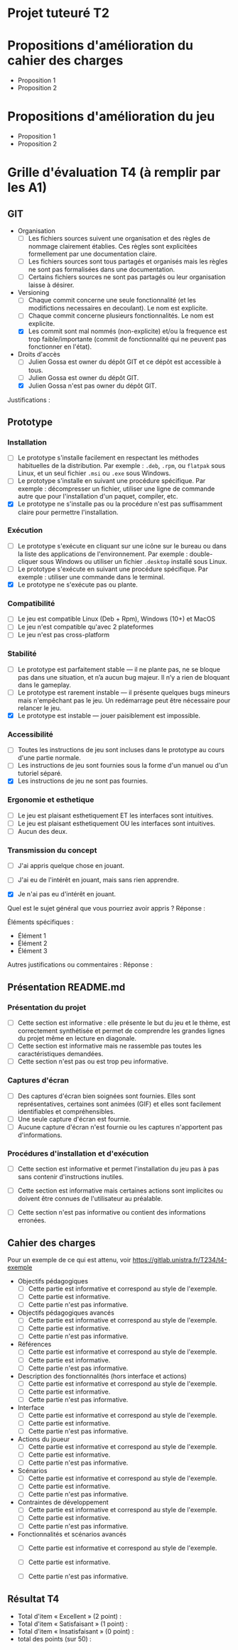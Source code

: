 # Projet tuteuré T2

# Propositions d'amélioration du cahier des charges

- Proposition 1
- Proposition 2

# Propositions d'amélioration du jeu

- Proposition 1
- Proposition 2

# Grille d'évaluation T4 (à remplir par les A1)

## GIT 
- Organisation
  - [ ] Les fichiers sources suivent une organisation et des règles de nommage clairement établies. Ces règles sont explicitées formellement par une documentation claire.
  - [ ] Les fichiers sources sont tous partagés et organisés mais les règles ne sont pas formalisées dans une documentation.
  - [ ] Certains fichiers sources ne sont pas partagés ou leur organisation laisse à désirer.
- Versioning
  - [ ] Chaque commit concerne une seule fonctionnalité (et les modifictions necessaires en decoulant). Le nom est explicite.
  - [ ] Chaque commit concerne plusieurs fonctionnalités. Le nom est explicite.
  - [x] Les commit sont mal nommés (non-explicite) et/ou la frequence est trop faible/importante (commit de fonctionnalité qui ne peuvent pas fonctionner en l'état).
- Droits d'accès
  - [ ] Julien Gossa est owner du dépôt GIT et ce dépôt est accessible à tous.
  - [ ] Julien Gossa est owner du dépôt GIT.
  - [x] Julien Gossa n'est pas owner du dépôt GIT.

Justifications :

## Prototype

### Installation
- [ ] Le prototype s'installe facilement en respectant les méthodes habituelles de la distribution. Par exemple : `.deb`, `.rpm`, ou `flatpak` sous Linux, et un seul fichier `.msi` ou `.exe` sous Windows.
- [ ] Le prototype s'installe en suivant une procédure spécifique. Par exemple : décompresser un fichier, utiliser une ligne de commande autre que pour l'installation d'un paquet, compiler, etc.
- [x] Le prototype ne s'installe pas ou la procédure n'est pas suffisamment claire pour permettre l'installation.

### Exécution
- [ ] Le prototype s'exécute en cliquant sur une icône sur le bureau ou dans la liste des applications de l'environnement. Par exemple : double-cliquer sous Windows ou utiliser un fichier `.desktop` installé sous Linux.
- [ ] Le prototype s'exécute en suivant une procédure spécifique. Par exemple : utiliser une commande dans le terminal.
- [x] Le prototype ne s'exécute pas ou plante.

### Compatibilité
- [ ] Le jeu est compatible Linux (Deb + Rpm), Windows (10+) et MacOS
- [ ] Le jeu n'est compatible qu'avec 2 plateformes
- [ ] Le jeu n'est pas cross-platform

### Stabilité
- [ ] Le prototype est parfaitement stable — il ne plante pas, ne se bloque pas dans une situation, et n’a aucun bug majeur. Il n’y a rien de bloquant dans le gameplay.
- [ ] Le prototype est rarement instable — il présente quelques bugs mineurs mais n'empêchant pas le jeu. Un redémarrage peut être nécessaire pour relancer le jeu.
- [x] Le prototype est instable — jouer paisiblement est impossible.

### Accessibilité
- [ ] Toutes les instructions de jeu sont incluses dans le prototype au cours d'une partie normale.
- [ ] Les instructions de jeu sont fournies sous la forme d'un manuel ou d'un tutoriel séparé.
- [x] Les instructions de jeu ne sont pas fournies.

### Ergonomie et esthetique
- [ ] Le jeu est plaisant esthetiquement ET les interfaces sont intuitives.
- [ ] Le jeu est plaisant esthetiquement OU les interfaces sont intuitives.
- [ ] Aucun des deux.

### Transmission du concept
- [ ] J'ai appris quelque chose en jouant.
- [ ] J'ai eu de l'intérêt en jouant, mais sans rien apprendre.
- [x] Je n'ai pas eu d'intérêt en jouant.


Quel est le sujet général que vous pourriez avoir appris ?
Réponse : 

Éléments spécifiques :
- Élément 1
- Élément 2
- Élément 3

Autres justifications ou commentaires :
Réponse :

## Présentation README.md

### Présentation du projet
- [ ] Cette section est informative : elle présente le but du jeu et le thème, est correctement synthétisée et permet de comprendre les grandes lignes du projet même en lecture en diagonale.
- [ ] Cette section est informative mais ne rassemble pas toutes les caractéristiques demandées.
- [ ] Cette section n'est pas ou est trop peu informative.

### Captures d'écran
- [ ] Des captures d'écran bien soignées sont fournies. Elles sont représentatives, certaines sont animées (GIF) et elles sont facilement identifiables et compréhensibles.
- [ ] Une seule capture d'écran est fournie.
- [ ] Aucune capture d'écran n'est fournie ou les captures n'apportent pas d'informations.

### Procédures d'installation et d'exécution
- [ ] Cette section est informative et permet l'installation du jeu pas à pas sans contenir d'instructions inutiles.
- [ ] Cette section est informative mais certaines actions sont implicites ou doivent être connues de l'utilisateur au préalable.
- [ ] Cette section n'est pas informative ou contient des informations erronées.


## Cahier des charges 

Pour un exemple de ce qui est attenu, voir https://gitlab.unistra.fr/T234/t4-exemple

- Objectifs pédagogiques
  - [ ] Cette partie est informative et correspond au style de l'exemple.
  - [ ] Cette partie est informative.
  - [ ] Cette partie n'est pas informative.
- Objectifs pédagogiques avancés 
  - [ ] Cette partie est informative et correspond au style de l'exemple.
  - [ ] Cette partie est informative.
  - [ ] Cette partie n'est pas informative.
- Références
  - [ ] Cette partie est informative et correspond au style de l'exemple.
  - [ ] Cette partie est informative.
  - [ ] Cette partie n'est pas informative.
- Description des fonctionnalités (hors interface et actions)
  - [ ] Cette partie est informative et correspond au style de l'exemple.
  - [ ] Cette partie est informative.
  - [ ] Cette partie n'est pas informative.
- Interface
  - [ ] Cette partie est informative et correspond au style de l'exemple.
  - [ ] Cette partie est informative.
  - [ ] Cette partie n'est pas informative.
- Actions du joueur
  - [ ] Cette partie est informative et correspond au style de l'exemple.
  - [ ] Cette partie est informative.
  - [ ] Cette partie n'est pas informative.
- Scénarios
  - [ ] Cette partie est informative et correspond au style de l'exemple.
  - [ ] Cette partie est informative.
  - [ ] Cette partie n'est pas informative.
- Contraintes de développement
  - [ ] Cette partie est informative et correspond au style de l'exemple.
  - [ ] Cette partie est informative.
  - [ ] Cette partie n'est pas informative.
- Fonctionnalités et scénarios avancés
  - [ ] Cette partie est informative et correspond au style de l'exemple.
  - [ ] Cette partie est informative.
  - [ ] Cette partie n'est pas informative.


## Résultat T4
- Total d'item « Excellent » (2 point) : 
- Total d'item « Satisfaisant » (1 point) : 
- Total d'item « Insatisfaisant » (0 point) :
- total des points (sur 50) :

